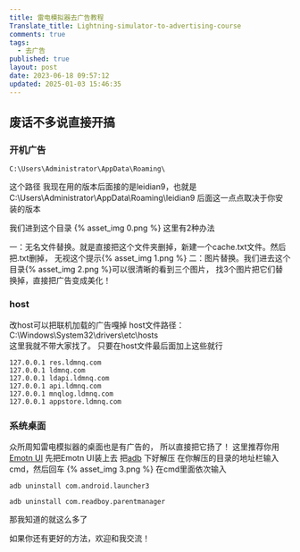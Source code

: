 ```yaml
---
title: 雷电模拟器去广告教程
Translate_title: Lightning-simulator-to-advertising-course
comments: true
tags:
  - 去广告
published: true
layout: post
date: 2023-06-18 09:57:12
updated: 2025-01-03 15:46:35
---
```

## 废话不多说直接开搞

### 开机广告
```我们进到这个路径
C:\Users\Administrator\AppData\Roaming\
```
这个路径
我现在用的版本后面接的是leidian9，也就是C:\Users\Administrator\AppData\Roaming\leidian9
后面这一点点取决于你安装的版本

我们进到这个目录
{% asset_img 0.png %}<!-- more -->
这里有2种办法

一：无名文件替换。就是直接把这个文件夹删掉，新建一个cache.txt文件。然后把.txt删掉，
无视这个提示{% asset_img 1.png %}
二：图片替换。我们进去这个目录{% asset_img 2.png %}可以很清晰的看到三个图片，
找3个图片把它们替换掉，直接把广告变成美化！

### host
改host可以把联机加载的广告嘎掉
host文件路径：C:\Windows\System32\drivers\etc\hosts    
这里我就不带大家找了。
只要在host文件最后面加上这些就行     

```注意：这么做下面几个网站你的电脑都将无法访问，不过要用的时候在那一行前面加//注释掉就好
127.0.0.1 res.ldmnq.com
127.0.0.1 ldmnq.com
127.0.0.1 ldapi.ldmnq.com
127.0.0.1 api.ldmnq.com
127.0.0.1 mnqlog.ldmnq.com
127.0.0.1 appstore.ldmnq.com
```

### 系统桌面
众所周知雷电模拟器的桌面也是有广告的，
所以直接把它扬了！
这里推荐你用 [Emotn UI](https://app.emotn.com/ui)
先把Emotn UI装上去
把[adb](https://wwn.lanzout.com/ikGFz0zf674d) 下好解压
在你解压的目录的地址栏输入cmd，然后回车
{% asset_img 3.png %}
在cmd里面依次输入
```卸载系统桌面
adb uninstall com.android.launcher3
```
```卸载雷电游戏中心
adb uninstall com.readboy.parentmanager
```


那我知道的就这么多了

如果你还有更好的方法，欢迎和我交流！

